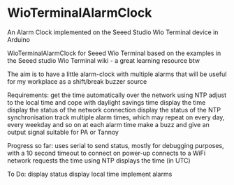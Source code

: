 # WioTerminalAlarmClock
An Alarm Clock implemented on the Seeed Studio Wio Terminal device in Arduino

WioTerminalAlarmClock for Seeed Wio Terminal based on the examples in the Seeed studio Wio Terminal wiki - a great learning resource btw

The aim is to have a little alarm-clock with multiple alarms that will be useful for my workplace as a shift/break buzzer source

Requirements:
get the time automatically over the network using NTP
adjust to the local time and cope with daylight savings time
display the time
display the status of the network connection
display the status of the NTP synchronisation
track multiple alarm times, which may repeat on every day, every weekday and so on
at each alarm time make a buzz and give an output signal suitable for PA or Tannoy

Progress so far:
uses serial to send status, mostly for debugging purposes, with a 10 second timeout to connect on power-up
connects to a WiFi network
requests the time using NTP
displays the time (in UTC)

To Do:
display status
display local time
implement alarms
